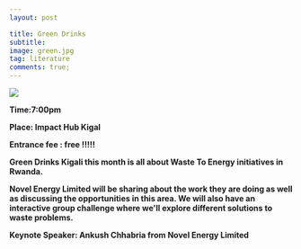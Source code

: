 ```yaml
---
layout: post

title: Green Drinks 
subtitle: 
image: green.jpg
tag: literature
comments: true;
---
```


<img src="{{site.github.url}}/img/green.jpg">

<strong>Time:7:00pm

<strong>Place: Impact Hub Kigal

<strong>Entrance fee : free !!!!! <strong>

Green Drinks Kigali this month is all about Waste To Energy initiatives in Rwanda. 

Novel Energy Limited will be sharing about the work they are doing as well as discussing the opportunities in this area. We will also have an interactive group challenge where we'll explore different solutions to waste problems.

Keynote Speaker: Ankush Chhabria from Novel Energy Limited